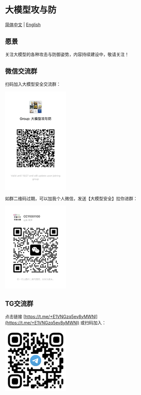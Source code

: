 # 大模型攻与防

[简体中文](https://github.com/llm-sec/.github/blob/main/profile/README.md) | [English](https://github.com/llm-sec/.github/blob/main/profile/README_en.md) 

## 愿景

关注大模型的各种攻击与防御姿势，内容持续建设中，敬请关注！

## 微信交流群

扫码加入大模型安全交流群：

<img src="README.assets/weixin-group-qr-code.png" width="200px">



如群二维码过期，可以加我个人微信，发送【大模型安全】拉你进群：

<img src="./README.assets/cc11001100-weixin-rq-code.png" width="200px">

## TG交流群

点击链接 [https://t.me/+E1VNGzq5ev8yMWNl](https://t.me/+E1VNGzq5ev8yMWNl) 或扫码加入：

<img src="README.assets/tg-group-qr-code.png" width="200px">









